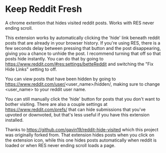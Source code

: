 Keep Reddit Fresh
===================

A chrome extention that hides visited reddit posts. Works with RES never ending scroll.

This extension works by automatically clicking the 'hide' link beneath reddit posts
that are already in your browser history. If you're using RES, there is a few seconds delay
between pressing that button and the post disappearing, giving you a chance to unhide the post.
I recommend turning that off so that posts hide instantly. You can do that by going to
https://www.reddit.com/#res:settings/betteReddit and switching the "Fix Hide Links" setting to off.

You can view posts that have been hidden by going to https://www.reddit.com/user/<user_name>/hidden/,
making sure to change <user_name> to your reddit user name.

You can still manually click the 'hide' button for posts that you don't
want to bother visiting. There are also a couple settings at https://www.reddit.com/prefs/
that can hide submissions that you've upvoted or downvoted, but that's less useful
if you have this extension installed.

Thanks to https://github.com/gavin19/reddit-hide-visited which this project
was originally forked from. That extension hides posts when you click on the extension icon,
while this one hides posts automatically when reddit is loaded or when RES never ending
scroll loads a page.
